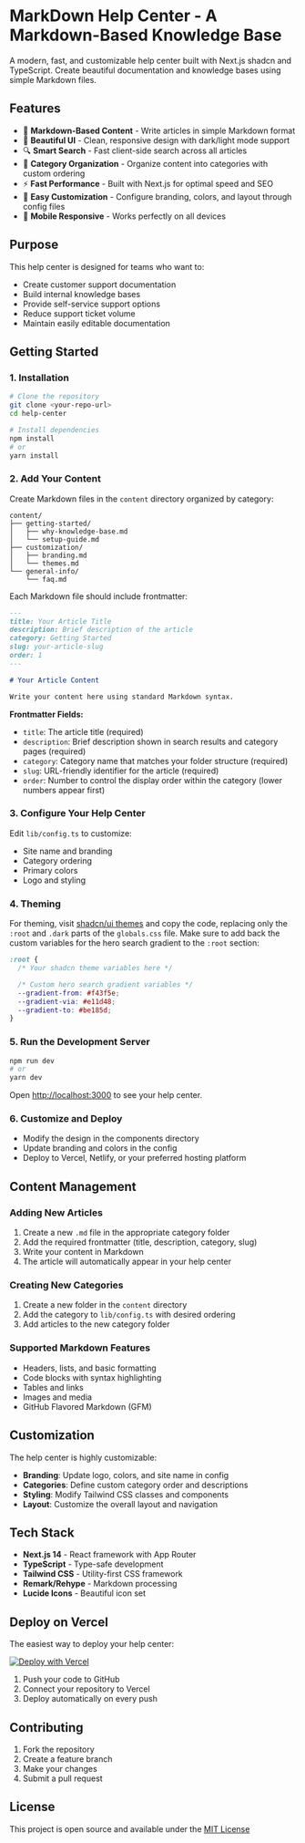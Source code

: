 # MarkDown Help Center - A Markdown-Based Knowledge Base

A modern, fast, and customizable help center built with Next.js shadcn and TypeScript. Create beautiful documentation and knowledge bases using simple Markdown files.

## Features

- 📝 **Markdown-Based Content** - Write articles in simple Markdown format
- 🎨 **Beautiful UI** - Clean, responsive design with dark/light mode support
- 🔍 **Smart Search** - Fast client-side search across all articles
- 📁 **Category Organization** - Organize content into categories with custom ordering
- ⚡ **Fast Performance** - Built with Next.js for optimal speed and SEO
- 🎯 **Easy Customization** - Configure branding, colors, and layout through config files
- 📱 **Mobile Responsive** - Works perfectly on all devices

## Purpose

This help center is designed for teams who want to:

- Create customer support documentation
- Build internal knowledge bases
- Provide self-service support options
- Reduce support ticket volume
- Maintain easily editable documentation

## Getting Started

### 1. Installation

```bash
# Clone the repository
git clone <your-repo-url>
cd help-center

# Install dependencies
npm install
# or
yarn install
```

### 2. Add Your Content

Create Markdown files in the `content` directory organized by category:

```
content/
├── getting-started/
│   ├── why-knowledge-base.md
│   └── setup-guide.md
├── customization/
│   ├── branding.md
│   └── themes.md
└── general-info/
    └── faq.md
```

Each Markdown file should include frontmatter:

```markdown
---
title: Your Article Title
description: Brief description of the article
category: Getting Started
slug: your-article-slug
order: 1
---

# Your Article Content

Write your content here using standard Markdown syntax.
```

**Frontmatter Fields:**

- `title`: The article title (required)
- `description`: Brief description shown in search results and category pages (required)
- `category`: Category name that matches your folder structure (required)
- `slug`: URL-friendly identifier for the article (required)
- `order`: Number to control the display order within the category (lower numbers appear first)

### 3. Configure Your Help Center

Edit `lib/config.ts` to customize:

- Site name and branding
- Category ordering
- Primary colors
- Logo and styling

### 4. Theming

For theming, visit [shadcn/ui themes](https://ui.shadcn.com/themes) and copy the code, replacing only the `:root` and `.dark` parts of the `globals.css` file. Make sure to add back the custom variables for the hero search gradient to the `:root` section:

```css
:root {
  /* Your shadcn theme variables here */

  /* Custom hero search gradient variables */
  --gradient-from: #f43f5e;
  --gradient-via: #e11d48;
  --gradient-to: #be185d;
}
```

### 5. Run the Development Server

```bash
npm run dev
# or
yarn dev
```

Open [http://localhost:3000](http://localhost:3000) to see your help center.

### 6. Customize and Deploy

- Modify the design in the components directory
- Update branding and colors in the config
- Deploy to Vercel, Netlify, or your preferred hosting platform

## Content Management

### Adding New Articles

1. Create a new `.md` file in the appropriate category folder
2. Add the required frontmatter (title, description, category, slug)
3. Write your content in Markdown
4. The article will automatically appear in your help center

### Creating New Categories

1. Create a new folder in the `content` directory
2. Add the category to `lib/config.ts` with desired ordering
3. Add articles to the new category folder

### Supported Markdown Features

- Headers, lists, and basic formatting
- Code blocks with syntax highlighting
- Tables and links
- Images and media
- GitHub Flavored Markdown (GFM)

## Customization

The help center is highly customizable:

- **Branding**: Update logo, colors, and site name in config
- **Categories**: Define custom category order and descriptions
- **Styling**: Modify Tailwind CSS classes and components
- **Layout**: Customize the overall layout and navigation

## Tech Stack

- **Next.js 14** - React framework with App Router
- **TypeScript** - Type-safe development
- **Tailwind CSS** - Utility-first CSS framework
- **Remark/Rehype** - Markdown processing
- **Lucide Icons** - Beautiful icon set

## Deploy on Vercel

The easiest way to deploy your help center:

[![Deploy with Vercel](https://vercel.com/button)](https://vercel.com/new)

1. Push your code to GitHub
2. Connect your repository to Vercel
3. Deploy automatically on every push

## Contributing

1. Fork the repository
2. Create a feature branch
3. Make your changes
4. Submit a pull request

## License

This project is open source and available under the [MIT License](LICENSE)
